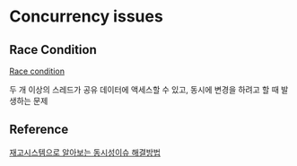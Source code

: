 # Concurrency issues

## Race Condition

[Race condition](https://en.wikipedia.org/wiki/Race_condition)

두 개 이상의 스레드가 공유 데이터에 액세스할 수 있고, 동시에 변경을 하려고 할 때 발생하는 문제

## Reference

[재고시스템으로 알아보는 동시성이슈 해결방법](https://www.inflearn.com/course/%EB%8F%99%EC%8B%9C%EC%84%B1%EC%9D%B4%EC%8A%88-%EC%9E%AC%EA%B3%A0%EC%8B%9C%EC%8A%A4%ED%85%9C/dashboard)